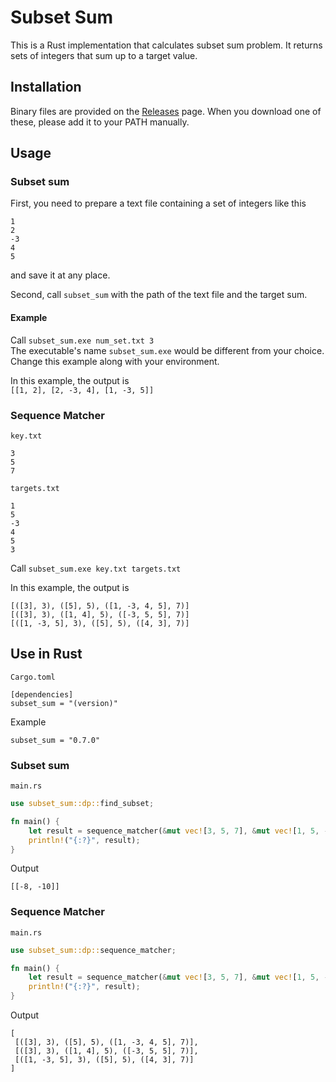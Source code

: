 # Subset Sum

This is a Rust implementation that calculates subset sum problem. It returns sets of integers that sum up to a target value.

## Installation
Binary files are provided on the [Releases](https://github.com/europeanplaice/subset_sum/releases) page. When you download one of these, please add it to your PATH manually.

## Usage

### Subset sum

First, you need to prepare a text file containing a set of integers like this
```
1
2
-3
4
5
```
and save it at any place.

Second, call `subset_sum` with the path of the text file and the target sum.  

#### Example 

Call `subset_sum.exe num_set.txt 3`  
The executable's name `subset_sum.exe` would be different from your choice. Change this example along with your environment.

In this example, the output is   
`[[1, 2], [2, -3, 4], [1, -3, 5]]`

### Sequence Matcher

`key.txt`
```
3
5
7
```

`targets.txt`
```
1
5
-3
4
5
3
```

Call `subset_sum.exe key.txt targets.txt`

In this example, the output is   
```
[([3], 3), ([5], 5), ([1, -3, 4, 5], 7)]
[([3], 3), ([1, 4], 5), ([-3, 5, 5], 7)]
[([1, -3, 5], 3), ([5], 5), ([4, 3], 7)]
```

## Use in Rust

`Cargo.toml`
```
[dependencies]
subset_sum = "(version)"
```
Example
```
subset_sum = "0.7.0"
```

### Subset sum
`main.rs`
```rust
use subset_sum::dp::find_subset;

fn main() {
    let result = sequence_matcher(&mut vec![3, 5, 7], &mut vec![1, 5, -3, 4, 5, 3]);
    println!("{:?}", result);
}
```
Output
```
[[-8, -10]]
```
### Sequence Matcher
`main.rs`
```rust
use subset_sum::dp::sequence_matcher;

fn main() {
    let result = sequence_matcher(&mut vec![3, 5, 7], &mut vec![1, 5, -3, 4, 5, 3]);
    println!("{:?}", result);
}
```
Output
```
[
 [([3], 3), ([5], 5), ([1, -3, 4, 5], 7)], 
 [([3], 3), ([1, 4], 5), ([-3, 5, 5], 7)], 
 [([1, -3, 5], 3), ([5], 5), ([4, 3], 7)]
]
```
